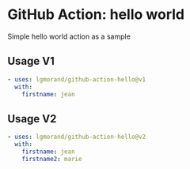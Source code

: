 # GitHub Action: hello world

Simple hello world action as a sample

## Usage V1

``` yaml
- uses: lgmorand/github-action-hello@v1
  with:
    firstname: jean
```

## Usage V2

``` yaml
- uses: lgmorand/github-action-hello@v2
  with:
    firstname: jean
    firstname2: marie
```
